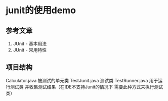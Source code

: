 # junit的使用demo 
## 参考文章 
1. JUnit - 基本用法
2. JUnit - 常用特性
## 项目结构
Calculator.java 被测试的单元类
TestJunit.java       测试类
TestRunner.java 用于运行测试类 并收集测试结果（在IDE不支持Junit的情况下 需要此种方式来执行测试类）